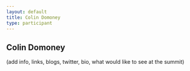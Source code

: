 ```yaml
---
layout: default
title: Colin Domoney
type: participant
---
```


## Colin Domoney

(add info, links, blogs, twitter, bio, what would like to see at the summit)
